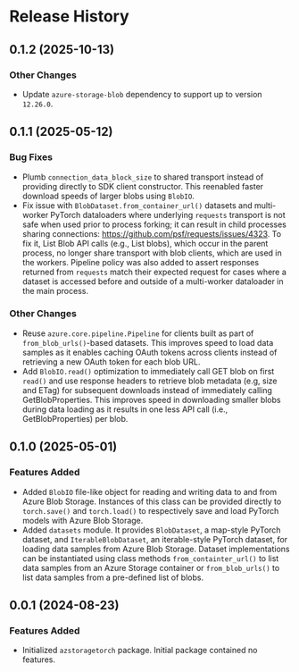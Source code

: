 # Release History

## 0.1.2 (2025-10-13)

### Other Changes
- Update `azure-storage-blob` dependency to support up to version `12.26.0`.

## 0.1.1 (2025-05-12)

### Bug Fixes
- Plumb `connection_data_block_size` to shared transport instead of providing directly to SDK
client constructor. This reenabled faster download speeds of larger blobs using `BlobIO`.
- Fix issue with `BlobDataset.from_container_url()` datasets and multi-worker PyTorch dataloaders
where underlying `requests` transport is not safe when used prior to process forking; it can
result in child processes sharing connections: https://github.com/psf/requests/issues/4323.
To fix it, List Blob API calls (e.g., List blobs), which occur in the parent process, no
longer share transport with blob clients, which are used in the workers.
Pipeline policy was also added to assert responses returned from `requests` match their
expected request for cases where a dataset is accessed before and outside of a multi-worker
dataloader in the main process.

### Other Changes
- Reuse `azure.core.pipeline.Pipeline` for clients built as part of `from_blob_urls()`-based
datasets. This improves speed to load data samples as it enables caching OAuth tokens across
clients instead of retrieving a new OAuth token for each blob URL.
- Add `BlobIO.read()` optimization to immediately call GET blob on first `read()` and use
response headers to retrieve blob metadata (e.g, size and ETag) for subsequent downloads
instead of immediately calling GetBlobProperties. This improves speed in downloading smaller
blobs during data loading as it results in one less API call (i.e., GetBlobProperties) per blob.

## 0.1.0 (2025-05-01)

### Features Added
- Added `BlobIO` file-like object for reading and writing data to and from Azure Blob Storage.
Instances of this class can be provided directly to `torch.save()` and `torch.load()` to
respectively save and load PyTorch models with Azure Blob Storage.
- Added `datasets` module. It provides `BlobDataset`, a map-style PyTorch dataset, and
`IterableBlobDataset`, an iterable-style PyTorch dataset, for loading data samples from
Azure Blob Storage. Dataset implementations can be instantiated using class methods
`from_containter_url()` to list data samples from an Azure Storage container or
`from_blob_urls()` to list data samples from a pre-defined list of blobs.

## 0.0.1 (2024-08-23)

### Features Added
- Initialized `azstoragetorch` package. Initial package contained no features.
